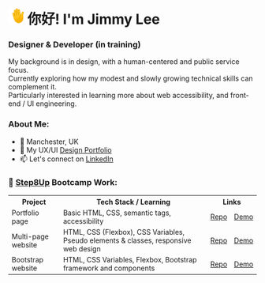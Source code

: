 # <img src="https://github.com/jimmylee88/jimmylee88/blob/main/waving-hand_1f44b.gif" alt="waving hand emoji" width="32px" /> 你好! I'm Jimmy Lee
### Designer & Developer (in training)
My background is in design, with a human-centered and public service focus.<br>
Currently exploring how my modest and slowly growing technical skills can complement it.<br>
Particularly interested in learning more about web accessibility, and front-end / UI engineering.

### About Me:

- 📍 Manchester, UK
- 💼 My UX/UI [Design Portfolio](https://jimlee.co)
- 📫 Let's connect on [LinkedIn](https://www.linkedin.com/in/mrjimelee/)

### 🌱 [Step8Up](https://github.com/Step8Up-SBC) Bootcamp Work:
<table>
  <tr>
    <th scope="col">Project</th>
    <th scope="col">Tech Stack / Learning</th>
    <th scope="col" colspan="2">Links</th>
  </tr>
  <tr>
    <td>Portfolio page</td>
    <td>Basic HTML, CSS, semantic tags, accessibility</td>
    <td><a href="https://github.com/jimmylee88/html-css-portfolio">Repo</a></td>
    <td><a href="https://jimmylee88.github.io/html-css-portfolio/">Demo</a></td>
  </tr>
  <tr>
    <td>Multi-page website</td>
    <td>HTML, CSS (Flexbox), CSS Variables, Pseudo elements & classes, responsive web design</td>
    <td><a href="https://github.com/jimmylee88/responsive-multipage-2">Repo</a></td>
    <td><a href="https://jimmylee88.github.io/responsive-multipage-2/">Demo</a></td>
  </tr>
    <tr>
    <td>Bootstrap website</td>
    <td>HTML, CSS Variables, Flexbox, Bootstrap framework and components</td>
    <td><a href="https://github.com/jimmylee88/bootstrap-site">Repo</a></td>
    <td><a href="https://jimmylee88.github.io/bootstrap-site/">Demo</a></td>
  </tr>
</table>

